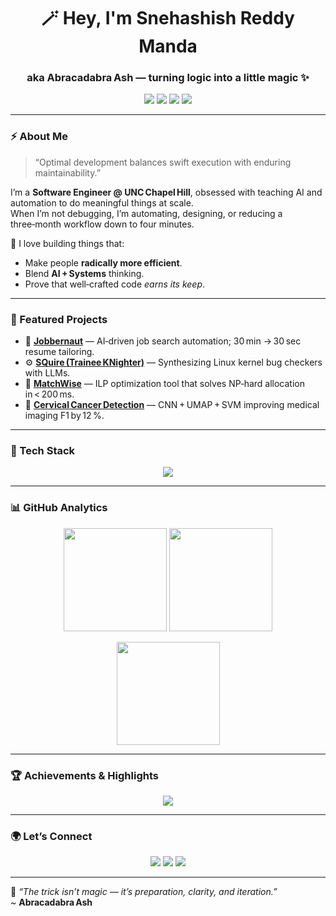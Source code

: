 <!-- 🌌 Profile Header -->
<h1 align="center">🪄 Hey, I'm <strong>Snehashish Reddy Manda</strong></h1>
<h3 align="center">aka <strong>Abracadabra Ash</strong> — turning logic into a little magic ✨</h3>

<p align="center">
  <a href="https://srmanda.com" target="_blank"><img src="https://img.shields.io/badge/Portfolio-000000?style=flat&logo=About.me&logoColor=white"/></a>
  <a href="https://www.linkedin.com/in/srmanda-cs/" target="_blank"><img src="https://img.shields.io/badge/LinkedIn-0A66C2?style=flat&logo=linkedin&logoColor=white"/></a>
  <a href="https://github.com/srmanda-cs" target="_blank"><img src="https://img.shields.io/badge/GitHub-171515?style=flat&logo=github&logoColor=white"/></a>
  <a href="mailto:srmanda.cs@gmail.com"><img src="https://img.shields.io/badge/Email-D14836?style=flat&logo=gmail&logoColor=white"/></a>
</p>

---

### ⚡ About Me

> “Optimal development balances swift execution with enduring maintainability.”

I’m a **Software Engineer @ UNC Chapel Hill**, obsessed with teaching AI and automation to do meaningful things at scale.  
When I’m not debugging, I’m automating, designing, or reducing a three‑month workflow down to four minutes.

🧠 I love building things that:  
- Make people **radically more efficient**.  
- Blend **AI + Systems** thinking.  
- Prove that well‑crafted code *earns its keep*.  

---

### 🧱 Featured Projects

- 🔮 [**Jobbernaut**](https://jobbernaut.srmanda.com/) — AI‑driven job search automation; 30 min → 30 sec resume tailoring.  
- ⚙️ [**SQuire (Trainee KNighter)**](https://github.com/srmanda-cs/SQuire) — Synthesizing Linux kernel bug checkers with LLMs.  
- 🧩 [**MatchWise**](https://github.com/orgs/yashas-hm-unc/teams/523/repositories) — ILP optimization tool that solves NP‑hard allocation in < 200 ms.  
- 🧬 [**Cervical Cancer Detection**](https://www.kaggle.com/code/ashishreddy9000/fyp-track-2-darknet-feat-ext-svm-quadri) — CNN + UMAP + SVM improving medical imaging F1 by 12 %.

---

### 🧰 Tech Stack

<p align="center">
  <img src="https://skillicons.dev/icons?i=python,typescript,react,nextjs,flask,fastapi,java,spring,aws,azure,docker,kubernetes,postgresql,mysql,git,githubactions,linux,tensorflow,pytorch" />
</p>

---

### 📊 GitHub Analytics

<p align="center">
  <img src="https://github-readme-stats.vercel.app/api?username=srmanda-cs&show_icons=true&theme=tokyonight&hide_border=true" height="165"/>
  <img src="https://github-readme-stats.vercel.app/api/top-langs/?username=srmanda-cs&layout=compact&theme=tokyonight&hide_border=true" height="165"/>
</p>

<p align="center">
  <img src="https://streak-stats.demolab.com?user=srmanda-cs&theme=tokyonight&hide_border=true" height="165"/>
</p>

---

### 🏆 Achievements & Highlights
<p align="center">
  <img src="https://github-profile-trophy.vercel.app/?username=srmanda-cs&theme=tokyonight&margin-w=8&no-bg=true&no-frame=true" />
</p>

---

### 🌍 Let’s Connect

<p align="center">
  <a href="https://srmanda.com"><img src="https://img.shields.io/badge/Website-srmanda.com-0e76a8?style=for-the-badge"/></a>
  <a href="https://www.linkedin.com/in/srmanda-cs/"><img src="https://img.shields.io/badge/LinkedIn-Snehashish%20Reddy%20Manda-0077B5?style=for-the-badge&logo=linkedin"/></a>
  <a href="mailto:srmanda.cs@gmail.com"><img src="https://img.shields.io/badge/Email-Contact%20Me-D14836?style=for-the-badge&logo=gmail&logoColor=white"/></a>
</p>

---

💬 *“The trick isn’t magic — it’s preparation, clarity, and iteration.”*  
~ **Abracadabra Ash**
